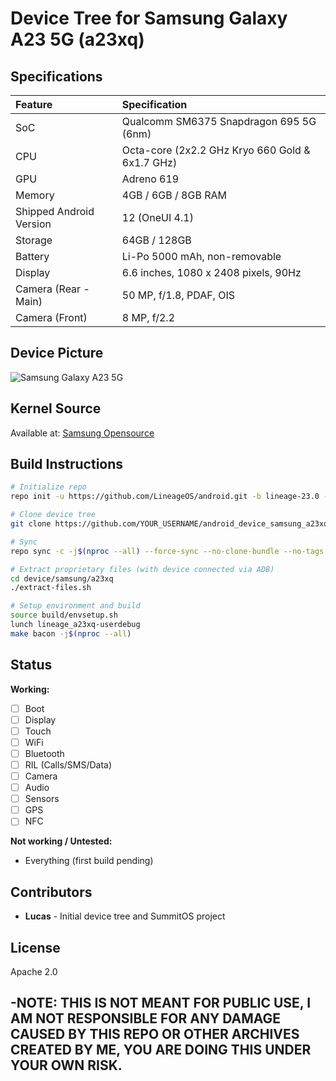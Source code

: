 # Device Tree for Samsung Galaxy A23 5G (a23xq)

## Specifications

| Feature                 | Specification                                    |
| :---------------------- | :----------------------------------------------- |
| SoC                     | Qualcomm SM6375 Snapdragon 695 5G (6nm)         |
| CPU                     | Octa-core (2x2.2 GHz Kryo 660 Gold & 6x1.7 GHz) |
| GPU                     | Adreno 619                                       |
| Memory                  | 4GB / 6GB / 8GB RAM                              |
| Shipped Android Version | 12 (OneUI 4.1)                                   |
| Storage                 | 64GB / 128GB                                     |
| Battery                 | Li-Po 5000 mAh, non-removable                   |
| Display                 | 6.6 inches, 1080 x 2408 pixels, 90Hz             |
| Camera (Rear - Main)    | 50 MP, f/1.8, PDAF, OIS                          |
| Camera (Front)          | 8 MP, f/2.2                                      |

## Device Picture

![Samsung Galaxy A23 5G](https://fdn2.gsmarena.com/vv/bigpic/samsung-galaxy-a23-5g.jpg)

## Kernel Source

Available at: [Samsung Opensource](https://opensource.samsung.com/)

## Build Instructions
```bash
# Initialize repo
repo init -u https://github.com/LineageOS/android.git -b lineage-23.0 --git-lfs

# Clone device tree
git clone https://github.com/YOUR_USERNAME/android_device_samsung_a23xq device/samsung/a23xq

# Sync
repo sync -c -j$(nproc --all) --force-sync --no-clone-bundle --no-tags

# Extract proprietary files (with device connected via ADB)
cd device/samsung/a23xq
./extract-files.sh

# Setup environment and build
source build/envsetup.sh
lunch lineage_a23xq-userdebug
make bacon -j$(nproc --all)
```

## Status

**Working:**
- [ ] Boot
- [ ] Display
- [ ] Touch
- [ ] WiFi
- [ ] Bluetooth
- [ ] RIL (Calls/SMS/Data)
- [ ] Camera
- [ ] Audio
- [ ] Sensors
- [ ] GPS
- [ ] NFC

**Not working / Untested:**
- Everything (first build pending)

## Contributors

- **Lucas** - Initial device tree and SummitOS project

## License

Apache 2.0
## -NOTE: THIS IS NOT MEANT FOR PUBLIC USE, I AM NOT RESPONSIBLE FOR ANY DAMAGE CAUSED BY THIS REPO OR OTHER ARCHIVES CREATED BY ME, YOU ARE DOING THIS UNDER YOUR OWN RISK.

